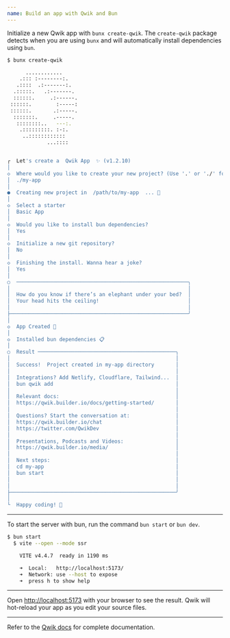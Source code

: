```yaml
---
name: Build an app with Qwik and Bun
---
```


Initialize a new Qwik app with `bunx create-qwik`. The `create-qwik` package detects when you are using `bunx` and will automatically install dependencies using `bun`.

```sh
$ bunx create-qwik

      ............
    .::: :--------:.
   .::::  .:-------:.
  .:::::.   .:-------.
  ::::::.     .:------.
 ::::::.        :-----:
 ::::::.       .:-----.
  :::::::.     .-----.
   ::::::::..   ---:.
    .:::::::::. :-:.
     ..::::::::::::
             ...::::


┌  Let's create a  Qwik App  ✨ (v1.2.10)
│
◇  Where would you like to create your new project? (Use '.' or './' for current directory)
│  ./my-app
│
●  Creating new project in  /path/to/my-app  ... 🐇
│
◇  Select a starter
│  Basic App
│
◇  Would you like to install bun dependencies?
│  Yes
│
◇  Initialize a new git repository?
│  No
│
◇  Finishing the install. Wanna hear a joke?
│  Yes
│
○  ────────────────────────────────────────────────────────╮
│                                                          │
│  How do you know if there’s an elephant under your bed?  │
│  Your head hits the ceiling!                             │
│                                                          │
├──────────────────────────────────────────────────────────╯
│
◇  App Created 🐰
│
◇  Installed bun dependencies 📋
│
○  Result ─────────────────────────────────────────────╮
│                                                      │
│  Success!  Project created in my-app directory       │
│                                                      │
│  Integrations? Add Netlify, Cloudflare, Tailwind...  │
│  bun qwik add                                        │
│                                                      │
│  Relevant docs:                                      │
│  https://qwik.builder.io/docs/getting-started/       │
│                                                      │
│  Questions? Start the conversation at:               │
│  https://qwik.builder.io/chat                        │
│  https://twitter.com/QwikDev                         │
│                                                      │
│  Presentations, Podcasts and Videos:                 │
│  https://qwik.builder.io/media/                      │
│                                                      │
│  Next steps:                                         │
│  cd my-app                                           │
│  bun start                                           │
│                                                      │
│                                                      │
├──────────────────────────────────────────────────────╯
│
└  Happy coding! 🎉

```

---

To start the server with bun, run the command `bun start` or `bun dev`.

```sh
$ bun start
  $ vite --open --mode ssr

    VITE v4.4.7  ready in 1190 ms

    ➜  Local:   http://localhost:5173/
    ➜  Network: use --host to expose
    ➜  press h to show help

```

---

Open [http://localhost:5173](http://localhost:5173) with your browser to see the result. Qwik will hot-reload your app as you edit your source files.

---

Refer to the [Qwik docs](https://qwik.builder.io/docs/getting-started/) for complete documentation.
